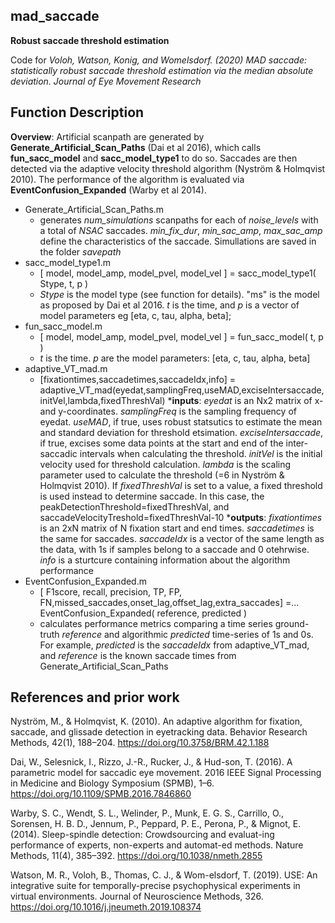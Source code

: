 ## mad_saccade
**Robust saccade threshold estimation**

Code for *Voloh, Watson, Konig, and Womelsdorf. (2020) MAD saccade: statistically robust saccade threshold estimation via the median absolute deviation. Journal of Eye Movement Research*

## Function Description
__Overview__: Artificial scanpath are generated by **Generate_Artificial_Scan_Paths** (Dai et al 2016), which calls **fun_sacc_model** and **sacc_model_type1** to do so. Saccades are then detected via the adaptive velocity threshold algorithm (Nyström & Holmqvist 2010). The performance of the algorithm is evaluated via **EventConfusion_Expanded** (Warby et al 2014).

* Generate_Artificial_Scan_Paths.m
  * generates *num_simulations* scanpaths for each of *noise_levels* with a total of *NSAC* saccades. *min_fix_dur*, *min_sac_amp*, *max_sac_amp* define the characteristics of the saccade. Simullations are saved in the folder *savepath*
* sacc_model_type1.m	
  * [ model, model_amp, model_pvel, model_vel ] = sacc_model_type1( Stype, t, p )
  * *Stype* is the model type (see function for details). "ms" is the model as proposed by Dai et al 2016. *t* is the time, and *p* is a vector of model parameters eg [eta, c, tau, alpha, beta];
* fun_sacc_model.m	
   * [ model, model_amp, model_pvel, model_vel ] = fun_sacc_model( t, p ) 
   * *t* is the time. *p* are the model parameters: [eta, c, tau, alpha, beta]
* adaptive_VT_mad.m	
   * [fixationtimes,saccadetimes,saccadeIdx,info] = adaptive_VT_mad(eyedat,samplingFreq,useMAD,exciseIntersaccade,initVel,lambda,fixedThreshVal)
   *__inputs__: *eyedat* is an Nx2 matrix of x- and y-coordinates. *samplingFreq* is the sampling frequency of eyedat. *useMAD*, if true, uses robust statsutics to estimate the mean and standard deviation for threshold etsimation. *exciseIntersaccade*, if true, excises some data points at the start and end of the inter-saccadic intervals when calculating the threshold. *initVel* is the initial velocity used for threshold calculation. *lambda* is the scaling parameter used to calculate the threshold (=6 in Nyström & Holmqvist 2010). If *fixedThreshVal* is set to a value, a fixed threshold is used instead to determine saccade. In this case, the peakDetectionThreshold=fixedThreshVal, and saccadeVelocityTreshold=fixedThreshVal-10
  *__outputs__: *fixationtimes* is an 2xN matrix of N fixation start and end times. *saccadetimes* is the same for saccades. *saccadeIdx* is a vector of the same length as the data, with 1s if samples belong to a saccade and 0 otehrwise. *info* is a sturtcure containing information about the algorithm performance
* EventConfusion_Expanded.m	
  * [ F1score, recall, precision, TP, FP, FN,missed_saccades,onset_lag,offset_lag,extra_saccades] =...
    EventConfusion_Expanded( reference, predicted )
  * calculates performance metrics comparing a time series ground-truth *reference* and algorithmic *predicted* time-series of 1s and 0s. For example, *predicted* is the *saccadeIdx* from adaptive_VT_mad, and *reference* is the known saccade times from Generate_Artificial_Scan_Paths



## References and prior work

Nyström, M., & Holmqvist, K. (2010). An adaptive algorithm for fixation, saccade, and glissade detection in eyetracking data. Behavior Research Methods, 42(1), 188–204. https://doi.org/10.3758/BRM.42.1.188

Dai, W., Selesnick, I., Rizzo, J.-R., Rucker, J., & Hud-son, T. (2016). A parametric model for saccadic eye movement. 2016 IEEE Signal Processing in Medicine and Biology Symposium (SPMB), 1–6. https://doi.org/10.1109/SPMB.2016.7846860

Warby, S. C., Wendt, S. L., Welinder, P., Munk, E. G. S., Carrillo, O., Sorensen, H. B. D., Jennum, P., Peppard, P. E., Perona, P., & Mignot, E. (2014). Sleep-spindle detection: Crowdsourcing and evaluat-ing performance of experts, non-experts and automat-ed methods. Nature Methods, 11(4), 385–392. https://doi.org/10.1038/nmeth.2855

Watson, M. R., Voloh, B., Thomas, C. J., & Wom-elsdorf, T. (2019). USE: An integrative suite for temporally-precise psychophysical experiments in virtual environments. Journal of Neuroscience Methods, 326. https://doi.org/10.1016/j.jneumeth.2019.108374
